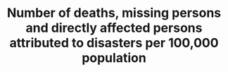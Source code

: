 ---
title: >-
  Number  of  deaths,  missing  persons  and  directly  affected  persons  attributed  to  disasters  per  100,000  population
permalink: /13-1-1/
sdg_goal: 13
layout: indicator
indicator: 13.1.1
indicator_variable: disaster_rsk_rdctn
graph: binary
graph_type_description: null
graph_status_notes: Posted
variable_description: null
variable_notes: null
un_designated_tier: '2'
un_custodial_agency: 'UNISDR  (Partnering  Agencies:  WMO,  UNFCCC,  UNEP)'
target_id: '13.1'
has_metadata: true
goal_meta_link: 'http://unstats.un.org/sdgs/files/metadata-compilation/Metadata-Goal-13.pdf'
goal_meta_link_page: 2
indicator_name: >-
  Number  of  deaths,  missing  persons  and  directly  affected  persons  attributed  to  disasters  per  100,000  population
target: >-
  Strengthen  resilience  and  adaptive  capacity  to  climate-related  hazards  and  natural  disasters  in  all  countries.
indicator_definition: "National  DRR  strategies  in  line  with  the  Sendai  Framework  for  Disaster  Risk  Reduction  2015-2030:  national  disaster  risk  reduction  strategies  and  plans,  across  different  timescales  with  targets,  indicators  and  time  frames,  aim"
method_of_computation: Summation  of  data  from  National  Progress  Report  of  the  Sendai  Monitor
source_title: null
source_notes: null
published: true
us_method_of_computation: >-
  US  Presidential  Policy  Directive  8:  National  Preparedness,  including  the  National  Preparedness  Goal  and  the  National  Preparedness  System
graph_title: Has  the  US  established  national  and  local  disaster  risk  reduction  strategies?
periodicity: Annual
unit_of_measure: Yes/no
date_metadata_updated: '2017-10-30'
source_agency_staff_name: 'Amy  Rosenband,  NSC'
source_agency_survey_dataset: National  Security  Council/Executive  Office  of  the  President
source_url: 'https://www.dhs.gov/presidential-policy-directive-8-national-preparedness'  
rationale_interpretation: >-
  The  Sendai  Framework  for  Disaster  Risk  Reduction  2015-2013  calls  for  national  governments  to  adopt  and  implement  national  DRR  strategies  with  their  own  targets,  indicators  and  timeframes.    Impacts  of  climate  change  on  sustainable  development  are  observed  through  both  slow-onset  events  (e.g.  sea  level  rise,  increasing  temperatures,  ocean  acidification,  glacial  retreat  and  related  impacts,  salinization,  land  and  forest  degradation,  loss  of  biodiversity  and  desertification)  and  extreme  weather  events.    Cities  around  the  world,  as  well  as  rural  populations,  witness  growing  disaster  risks.  Impacts  of  climate  change  on  sustainable  development  are  observed  through  both  slow-onset  events  (e.g.  sea  level  rise,  increasing  temperatures,  ocean  acidification,  glacial  retreat  and  related  impacts,  salinization,  land  and  forest  degradation,  loss  of  biodiversity  and  desertification)  and  extreme  weather  events.    Cities  are  some  of  the  most  vulnerable  areas  to  natural  disasters.  Unplanned  urban  development  (e.g.  informal  settlements,  overcrowding,  inadequate  infrastructures)  exacerbates  urban  vulnerability  to  climate  change  impacts  and  hydro-meteorological  and  geological  hazards.  Over  half  of  all  coastal  areas  are  urbanized  and  21  of  the  worlds  33  mega  cities  lie  in  coastal  flood  zones.  SIDS  and  coastal  regions  are  particularly  affected  by  sea  level  rise,  coastal  flooding  and  erosion,  and  extreme  events  (e.g.  tsunamis  and  storm  surges)  due  to  the  undermining  natural  protective  barriers,  low  levels  of  development  combined  with  rapid  population  growth  in  low  lying  coastal  areas  and  inadequate  capacity  to  adapt.  Poor  urban  populations  must  often  resort  to  unsustainable  coping  strategies  and  mechanisms.    Large  numbers  of  people  remain  perilously  close  to  falling  into  poverty,  experiencing  shocks  that  they  are  unable  to  cope  with.  For  the  poor,  a  shock  of  even  a  relatively  short  impact  and  duration  can  have  long  term  consequences.  Several  dimensions  of  poverty  are  closely  related  to  environment,  which  is  often  affected  by  natural  disasters.  Better  management  of  natural  resources  can  themselves  strengthen  the  resilience  of  the  poor,  by  both  reducing  the  likelihood  of  natural  hazard  events  and  offering  resources  to  help  cope  with  them.    These  challenges  require  enhanced  vulnerability  and  impact  assessments,  mitigation  and  adaptation  plans,  resilience  building  and  DRR  strategies.  It  is  necessary  to  adapt  to  climate  change,  enhance  resilience  of  ecosystems,  and  reduce  disaster  risk  and  build  resilience  to  natural  disasters.    Proactive  DRR  strategies  will  address  climate  change  impact  and  enhance  resilience  of  nations.  Resilient  infrastructures  will  be  critical  part  of  such  strategies  because  infrastructures  such  as  health,  education,  road  and  other  critical  infrastructures  will  have  direct  impact  on  reducing  inequality  and  making  growth  more  inclusive.    Increasing  number  of  national  governments  that  adopt  and  implement  national  DRR  strategies  will  contribute  to  sustainable  development  from  economic,  environmental  and  social  perspectives.    The  indicator  will  build  bridge  between  the  SDGs  and  the  Sendai  Framework  for  DRR  because  the  adoption  of  national  DRR  strategies  is  one  of  Sendai  Framework  targets  and  will  be  also  monitored  under  the  Sendai  Framework  Monitoring  System.    (mainly  based  on  TST  Issue  Brief  23,  12  and  20)
---